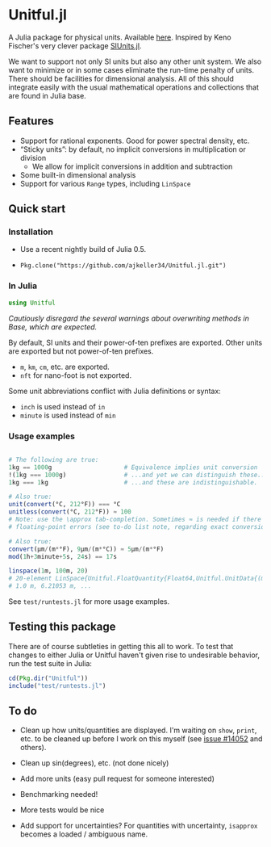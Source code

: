 # Unitful.jl

A Julia package for physical units. Available
[here](https://github.com/ajkeller34/Unitful.jl). Inspired by Keno Fischer's
very clever package [SIUnits.jl](https://github.com/keno/SIUnits.jl).

We want to support not only SI units but also any other unit system. We also
want to minimize or in some cases eliminate the run-time penalty of units.
There should be facilities for dimensional analysis.
All of this should integrate easily with the usual mathematical operations
and collections that are found in Julia base.

## Features

- Support for rational exponents. Good for power spectral density, etc.
- “Sticky units”: by default, no implicit conversions in multiplication or division
    - We allow for implicit conversions in addition and subtraction
- Some built-in dimensional analysis
- Support for various `Range` types, including `LinSpace`

## Quick start

### Installation

+ Use a recent nightly build of Julia 0.5.

+ `Pkg.clone("https://github.com/ajkeller34/Unitful.jl.git")`

### In Julia

```jl
using Unitful
```

*Cautiously disregard the several warnings about overwriting methods in Base,
which are expected.*

By default, SI units and their power-of-ten prefixes are exported. Other units
are exported but not power-of-ten prefixes.

- `m`, `km`, `cm`, etc. are exported.
- `nft` for nano-foot is not exported.

Some unit abbreviations conflict with Julia definitions or syntax:

- `inch` is used instead of `in`
- `minute` is used instead of `min`

### Usage examples

```jl

# The following are true:
1kg == 1000g                    # Equivalence implies unit conversion
!(1kg === 1000g)                # ...and yet we can distinguish these...
1kg === 1kg                     # ...and these are indistinguishable.

# Also true:
unit(convert(°C, 212°F)) === °C
unitless(convert(°C, 212°F)) ≈ 100
# Note: use the \approx tab-completion. Sometimes ≈ is needed if there are tiny
# floating-point errors (see to-do list note, regarding exact conversions)

# Also true:
convert(µm/(m*°F), 9µm/(m*°C)) ≈ 5µm/(m*°F)
mod(1h+3minute+5s, 24s) == 17s

linspace(1m, 100m, 20)
# 20-element LinSpace{Unitful.FloatQuantity{Float64,Unitful.UnitData{(m,)}}}:
# 1.0 m, 6.21053 m, ...
```

See `test/runtests.jl` for more usage examples.

## Testing this package

There are of course subtleties in getting this all to work. To test that
changes to either Julia or Unitful haven't given rise to undesirable behavior,
run the test suite in Julia:
```jl
cd(Pkg.dir("Unitful"))
include("test/runtests.jl")
```

## To do

- Clean up how units/quantities are displayed.
I'm waiting on `show`, `print`, etc.
to be cleaned up before I work on this myself (see [issue #14052](https://github.com/JuliaLang/julia/issues/14052) and others).

- Clean up sin(degrees), etc. (not done nicely)

- Add more units (easy pull request for someone interested)

- Benchmarking needed!

- More tests would be nice

- Add support for uncertainties? For quantities with uncertainty, `isapprox`
becomes a loaded / ambiguous name.
